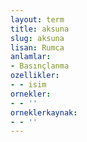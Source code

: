 ```yaml
---
layout: term
title: aksuna
slug: aksuna
lisan: Rumca
anlamlar:
- Basınçlanma
ozellikler:
- - isim
ornekler:
- - ''
orneklerkaynak:
- - ''
---
```

